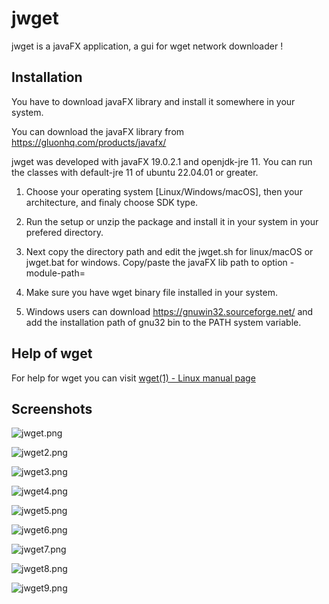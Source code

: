 # jwget

jwget is a javaFX application, a gui for wget network downloader !

## Installation

You have to download javaFX library and install it somewhere in your system.

You can download the javaFX library from https://gluonhq.com/products/javafx/

jwget was developed with javaFX 19.0.2.1 and openjdk-jre 11. You can run the classes with default-jre 11 of ubuntu 22.04.01 or greater.

1. Choose your operating system [Linux/Windows/macOS], then your architecture, and finaly choose SDK type.

2. Run the setup or unzip the package and install it in your system in your prefered directory.

3. Next copy the directory path and edit the jwget.sh for linux/macOS or jwget.bat for windows. Copy/paste the javaFX lib path to option -module-path=

4. Make sure you have wget binary file installed in your system.

5. Windows users can download https://gnuwin32.sourceforge.net/ and add the installation path of gnu32 bin to the PATH system variable. 

## Help of wget

For help for wget you can visit [wget(1) - Linux manual page](https://man7.org/linux/man-pages/man1/wget.1.html)

## Screenshots

![jwget.png](screenshots/jwget.png)

![jwget2.png](screenshots/jwget2.png)

![jwget3.png](screenshots/jwget3.png)

![jwget4.png](screenshots/jwget4.png)

![jwget5.png](screenshots/jwget5.png)

![jwget6.png](screenshots/jwget6.png)

![jwget7.png](screenshots/jwget7.png)

![jwget8.png](screenshots/jwget8.png)

![jwget9.png](screenshots/jwget9.png)
